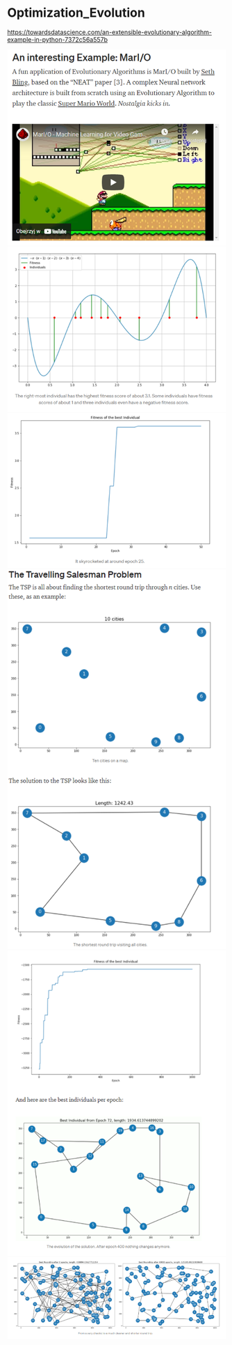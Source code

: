 # Optimization_Evolution

https://towardsdatascience.com/an-extensible-evolutionary-algorithm-example-in-python-7372c56a557b


![](/img/1.png)
![](/img/2.png)
![](/img/3.png)
![](/img/4.png)
![](/img/5.png)
![](/img/6.png)


